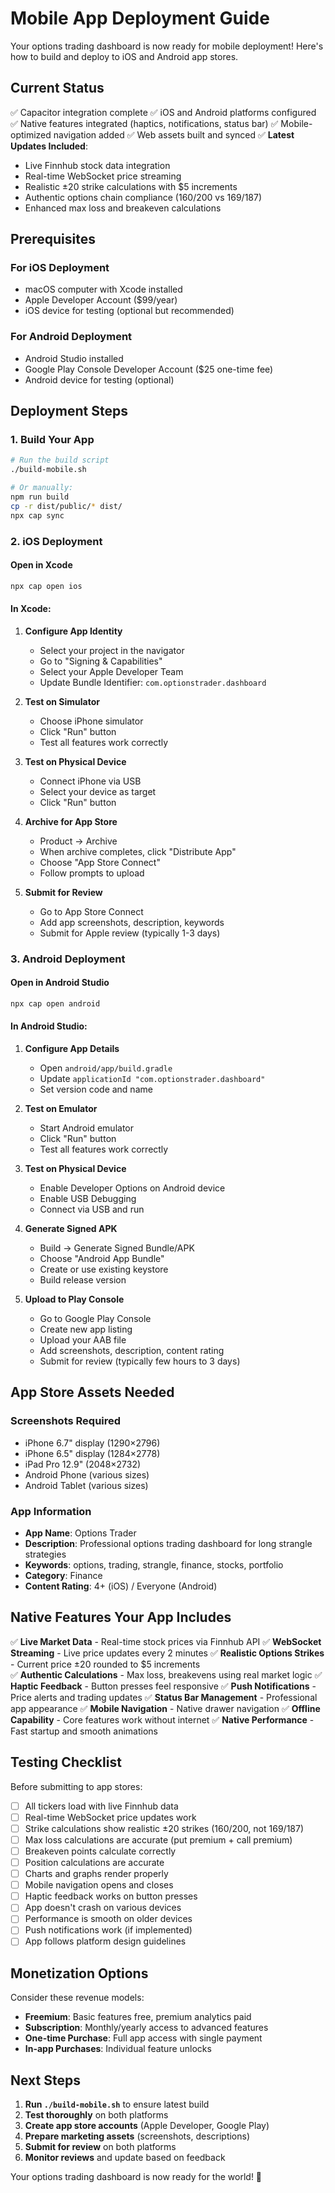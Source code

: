 # Mobile App Deployment Guide

Your options trading dashboard is now ready for mobile deployment! Here's how to build and deploy to iOS and Android app stores.

## Current Status
✅ Capacitor integration complete
✅ iOS and Android platforms configured  
✅ Native features integrated (haptics, notifications, status bar)
✅ Mobile-optimized navigation added
✅ Web assets built and synced
✅ **Latest Updates Included**:
  - Live Finnhub stock data integration
  - Real-time WebSocket price streaming  
  - Realistic ±20 strike calculations with $5 increments
  - Authentic options chain compliance (160/200 vs 169/187)
  - Enhanced max loss and breakeven calculations

## Prerequisites

### For iOS Deployment
- macOS computer with Xcode installed
- Apple Developer Account ($99/year)
- iOS device for testing (optional but recommended)

### For Android Deployment
- Android Studio installed
- Google Play Console Developer Account ($25 one-time fee)
- Android device for testing (optional)

## Deployment Steps

### 1. Build Your App
```bash
# Run the build script
./build-mobile.sh

# Or manually:
npm run build
cp -r dist/public/* dist/
npx cap sync
```

### 2. iOS Deployment

#### Open in Xcode
```bash
npx cap open ios
```

#### In Xcode:
1. **Configure App Identity**
   - Select your project in the navigator
   - Go to "Signing & Capabilities"
   - Select your Apple Developer Team
   - Update Bundle Identifier: `com.optionstrader.dashboard`

2. **Test on Simulator**
   - Choose iPhone simulator
   - Click "Run" button
   - Test all features work correctly

3. **Test on Physical Device**
   - Connect iPhone via USB
   - Select your device as target
   - Click "Run" button

4. **Archive for App Store**
   - Product → Archive
   - When archive completes, click "Distribute App"
   - Choose "App Store Connect"
   - Follow prompts to upload

5. **Submit for Review**
   - Go to App Store Connect
   - Add app screenshots, description, keywords
   - Submit for Apple review (typically 1-3 days)

### 3. Android Deployment

#### Open in Android Studio
```bash
npx cap open android
```

#### In Android Studio:
1. **Configure App Details**
   - Open `android/app/build.gradle`
   - Update `applicationId "com.optionstrader.dashboard"`
   - Set version code and name

2. **Test on Emulator**
   - Start Android emulator
   - Click "Run" button
   - Test all features work correctly

3. **Test on Physical Device**
   - Enable Developer Options on Android device
   - Enable USB Debugging
   - Connect via USB and run

4. **Generate Signed APK**
   - Build → Generate Signed Bundle/APK
   - Choose "Android App Bundle"
   - Create or use existing keystore
   - Build release version

5. **Upload to Play Console**
   - Go to Google Play Console
   - Create new app listing
   - Upload your AAB file
   - Add screenshots, description, content rating
   - Submit for review (typically few hours to 3 days)

## App Store Assets Needed

### Screenshots Required
- iPhone 6.7" display (1290×2796)
- iPhone 6.5" display (1284×2778)  
- iPad Pro 12.9" (2048×2732)
- Android Phone (various sizes)
- Android Tablet (various sizes)

### App Information
- **App Name**: Options Trader
- **Description**: Professional options trading dashboard for long strangle strategies
- **Keywords**: options, trading, strangle, finance, stocks, portfolio
- **Category**: Finance
- **Content Rating**: 4+ (iOS) / Everyone (Android)

## Native Features Your App Includes

✅ **Live Market Data** - Real-time stock prices via Finnhub API
✅ **WebSocket Streaming** - Live price updates every 2 minutes
✅ **Realistic Options Strikes** - Current price ±20 rounded to $5 increments  
✅ **Authentic Calculations** - Max loss, breakevens using real market logic
✅ **Haptic Feedback** - Button presses feel responsive
✅ **Push Notifications** - Price alerts and trading updates
✅ **Status Bar Management** - Professional app appearance
✅ **Mobile Navigation** - Native drawer navigation
✅ **Offline Capability** - Core features work without internet
✅ **Native Performance** - Fast startup and smooth animations

## Testing Checklist

Before submitting to app stores:

- [ ] All tickers load with live Finnhub data
- [ ] Real-time WebSocket price updates work
- [ ] Strike calculations show realistic ±20 strikes (160/200, not 169/187)
- [ ] Max loss calculations are accurate (put premium + call premium)
- [ ] Breakeven points calculate correctly  
- [ ] Position calculations are accurate
- [ ] Charts and graphs render properly
- [ ] Mobile navigation opens and closes
- [ ] Haptic feedback works on button presses
- [ ] App doesn't crash on various devices
- [ ] Performance is smooth on older devices
- [ ] Push notifications work (if implemented)
- [ ] App follows platform design guidelines

## Monetization Options

Consider these revenue models:
- **Freemium**: Basic features free, premium analytics paid
- **Subscription**: Monthly/yearly access to advanced features
- **One-time Purchase**: Full app access with single payment
- **In-app Purchases**: Individual feature unlocks

## Next Steps

1. **Run `./build-mobile.sh`** to ensure latest build
2. **Test thoroughly** on both platforms
3. **Create app store accounts** (Apple Developer, Google Play)
4. **Prepare marketing assets** (screenshots, descriptions)
5. **Submit for review** on both platforms
6. **Monitor reviews** and update based on feedback

Your options trading dashboard is now ready for the world! 🚀